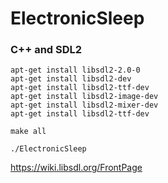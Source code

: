 # ElectronicSleep

### C++ and SDL2

```
apt-get install libsdl2-2.0-0
apt-get install libsdl2-dev
apt-get install libsdl2-ttf-dev
apt-get install libsdl2-image-dev
apt-get install libsdl2-mixer-dev
apt-get install libsdl2-ttf-dev

make all

./ElectronicSleep
```

https://wiki.libsdl.org/FrontPage

